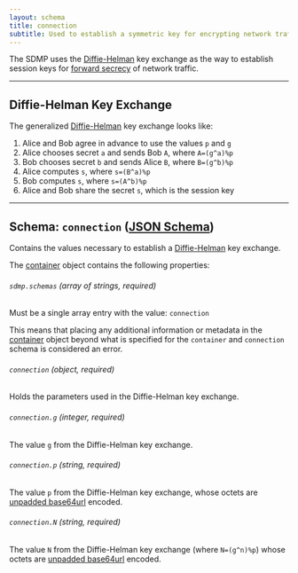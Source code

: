 ```yaml
---
layout: schema
title: connection
subtitle: Used to establish a symmetric key for encrypting network traffic.
---
```


The SDMP uses the [Diffie-Helman][w_diffiehelman] key exchange as the way to
establish session keys for [forward secrecy][w_forward] of network traffic.

---

## Diffie-Helman Key Exchange

The generalized [Diffie-Helman][w_diffiehelman] key exchange looks like:

1. Alice and Bob agree in advance to use the values `p` and `g`
2. Alice chooses secret `a` and sends Bob `A`, where `A=(g^a)%p`
3. Bob chooses secret `b` and sends Alice `B`, where `B=(g^b)%p`
4. Alice computes `s`, where `s=(B^a)%p`
5. Bob computes `s`, where `s=(A^b)%p`
6. Alice and Bob share the secret `s`, which is the session key

---

## Schema: `connection` ([JSON Schema][schema])

Contains the values necessary to establish a [Diffie-Helman][w_diffiehelman]
key exchange.

The [container](/schema/container) object contains the following properties:

###### `sdmp.schemas` *(array of strings, required)*

Must be a single array entry with the value: `connection`

This means that placing any additional information or metadata in the
[container](/schema/container) object beyond what is specified for the `container`
and `connection` schema is considered an error.

###### `connection` *(object, required)*

Holds the parameters used in the Diffie-Helman key exchange.

###### `connection.g` *(integer, required)*

The value `g` from the Diffie-Helman key exchange.

###### `connection.p` *(string, required)*

The value `p` from the Diffie-Helman key exchange, whose octets are
[unpadded base64url][base64] encoded.

###### `connection.N` *(string, required)*

The value `N` from the Diffie-Helman key exchange (where `N=(g^n)%p`) whose
octets are [unpadded base64url][base64] encoded.


[w_diffiehelman]: https://en.wikipedia.org/wiki/Diffie%E2%80%93Hellman_key_exchange
[w_forward]: https://en.wikipedia.org/wiki/Forward_secrecy
[schema]: https://github.com/sdmp/sdmp-schema/blob/master/schemas/connection.json
[base64]: https://tools.ietf.org/html/rfc4648#section-5
